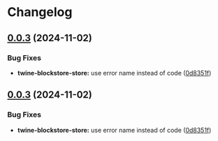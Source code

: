 # Changelog

## [0.0.3](https://github.com/twine-protocol/twine-js/compare/twine-blockstore-store-v0.0.2...twine-blockstore-store@v0.0.3) (2024-11-02)


### Bug Fixes

* **twine-blockstore-store:** use error name instead of code ([0d8351f](https://github.com/twine-protocol/twine-js/commit/0d8351ff8ff80901197ea5c3992a60947919e6ef))

## [0.0.3](https://github.com/twine-protocol/twine-js/compare/twine-blockstore-store-v0.0.2...twine-blockstore-store@v0.0.3) (2024-11-02)


### Bug Fixes

* **twine-blockstore-store:** use error name instead of code ([0d8351f](https://github.com/twine-protocol/twine-js/commit/0d8351ff8ff80901197ea5c3992a60947919e6ef))
